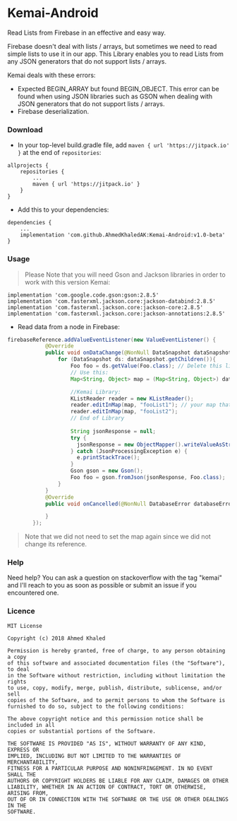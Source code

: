 # Kemai-Android
Read Lists from Firebase in an effective and easy way.

Firebase doesn't deal with lists / arrays, but sometimes we need to read simple lists to use it in our app. This Library enables you to read Lists from any JSON generators that do not support lists / arrays.

Kemai deals with these errors: 
* Expected BEGIN_ARRAY but found BEGIN_OBJECT. This error can be found when using JSON libraries such as GSON when dealing with JSON generators that do not support lists / arrays.
* Firebase deserialization.

### Download
* In your top-level build.gradle file, add `maven { url 'https://jitpack.io' }` at the end of `repositories`:
```
allprojects {
    repositories {
        ...
        maven { url 'https://jitpack.io' }
    }
}
```
* Add this to your dependencies:
```
dependencies {
    ...
    implementation 'com.github.AhmedKhaledAK:Kemai-Android:v1.0-beta'
}
```

### Usage
> Please Note that you will need Gson and Jackson libraries in order to work with this version Kemai: 
```
implementation 'com.google.code.gson:gson:2.8.5'
implementation 'com.fasterxml.jackson.core:jackson-databind:2.8.5'
implementation 'com.fasterxml.jackson.core:jackson-core:2.8.5'
implementation 'com.fasterxml.jackson.core:jackson-annotations:2.8.5'
```
* Read data from a node in Firebase:
```java
firebaseReference.addValueEventListener(new ValueEventListener() {
            @Override
            public void onDataChange(@NonNull DataSnapshot dataSnapshot) {
                for (DataSnapshot ds: dataSnapshot.getChildren()){
                    Foo foo = ds.getValue(Foo.class); // Delete this line
                    // Use this:
                    Map<String, Object> map = (Map<String, Object>) dataSnapshot.getValue();

                    //Kemai Library:
                    KListReader reader = new KListReader();
                    reader.editInMap(map, "fooList1"); // your map that holds the DataSnapshot and the key of the expected list.
                    reader.editInMap(map, "fooList2");
                    // End of Library
                    
                    String jsonResponse = null;
                    try {
                      jsonResponse = new ObjectMapper().writeValueAsString(map);
                    } catch (JsonProcessingException e) {
                      e.printStackTrace();
                    }
                    Gson gson = new Gson();
                    Foo foo = gson.fromJson(jsonResponse, Foo.class);
                }
            }
            @Override
            public void onCancelled(@NonNull DatabaseError databaseError) {

            }
        });
```
> Note that we did not need to set the map again since we did not change its reference.

### Help

Need help? You can ask a question on stackoverflow with the tag "kemai" and I'll reach to you as soon as possible or submit an issue if you encountered one.

### Licence

```
MIT License

Copyright (c) 2018 Ahmed Khaled

Permission is hereby granted, free of charge, to any person obtaining a copy
of this software and associated documentation files (the "Software"), to deal
in the Software without restriction, including without limitation the rights
to use, copy, modify, merge, publish, distribute, sublicense, and/or sell
copies of the Software, and to permit persons to whom the Software is
furnished to do so, subject to the following conditions:

The above copyright notice and this permission notice shall be included in all
copies or substantial portions of the Software.

THE SOFTWARE IS PROVIDED "AS IS", WITHOUT WARRANTY OF ANY KIND, EXPRESS OR
IMPLIED, INCLUDING BUT NOT LIMITED TO THE WARRANTIES OF MERCHANTABILITY,
FITNESS FOR A PARTICULAR PURPOSE AND NONINFRINGEMENT. IN NO EVENT SHALL THE
AUTHORS OR COPYRIGHT HOLDERS BE LIABLE FOR ANY CLAIM, DAMAGES OR OTHER
LIABILITY, WHETHER IN AN ACTION OF CONTRACT, TORT OR OTHERWISE, ARISING FROM,
OUT OF OR IN CONNECTION WITH THE SOFTWARE OR THE USE OR OTHER DEALINGS IN THE
SOFTWARE.
```
